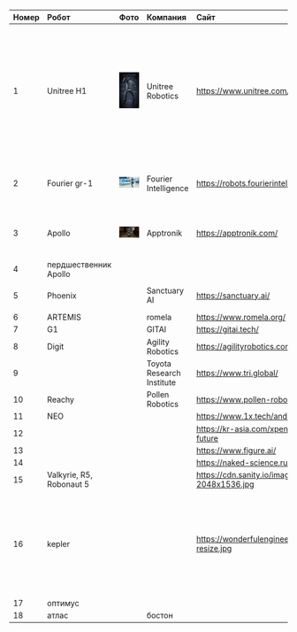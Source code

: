 |Номер|Робот     |Фото|Компания|Сайт|Ютуб|ТТХ|Адрес|
|:----|:---------|:---|:-------|:---|:---|:--|:----|
|1    |Unitree H1|![](/images/1_Unitree_H1.jpg)|Unitree Robotics|https://www.unitree.com/h1|https://www.youtube.com/channel/UCsMbp4V8oxzHCMdOUP-3oWw|Рост: 152 см Скорость: 1.5 м/с Мощь: Максимальный крутящий момент — 360 Н·м Вес: Всего 47 кг Процессор: Опционально доступен 2xlntel Core i7-1265U Обзор: Оснащен лидаром и камерой глубины Стоимость: около 90 000$ или от 13,4 до 18,4 млн руб |3rd Floor, Building 1, Fengda Creative Park, No. 88 Dongliu Road, Binjiang District, Hangzhou City, Zhejiang Province, China|
|2    |Fourier gr-1|![](/images/2_Fourier_gr-1.png)|Fourier Intelligence|https://robots.fourierintelligence.com/|https://www.youtube.com/@FourierIntelligence-Robotics||Singapore, 9 Straits View, Marina One West Tower|
|3    |Apollo   |![](/images/3_apollo.jpeg)|Apptronik|https://apptronik.com/|https://www.youtube.com/channel/UCo9jdosoSQtDgyTThukoCgg||11701 Stonehollow 4, STE 150Austin, TX 78758|
|4    |пердшественник Apollo|
|5    |Phoenix  ||Sanctuary AI|https://sanctuary.ai/|https://www.youtube.com/@sanctuaryai|максимальная нагрузка 25 кг; максимальная скорость 5 км/ч; рост: 170 см; вес: 70 кг||
|6    |ARTEMIS  ||romela|https://www.romela.org/|https://www.youtube.com/@DennisHongRobot|
|7    |G1       ||GITAI|https://gitai.tech/|https://www.youtube.com/@gitai_hiringintheus2394|
|8    |Digit    ||Agility Robotics|https://agilityrobotics.com/|https://www.youtube.com/@AgilityRobotics|
|9    |         ||Toyota Research Institute|https://www.tri.global/|https://www.youtube.com/@toyotaresearchinstitute|
|10   |Reachy   ||Pollen Robotics|https://www.pollen-robotics.com/|https://www.youtube.com/@PollenRobotics|
|11   |NEO      |||https://www.1x.tech/androids/neo|
|12   |         |||https://kr-asia.com/xpeng-motors-unveils-px5-humanoid-robot-underlining-its-vision-for-the-future|
|13   |         |||https://www.figure.ai/|
|14   |         |||https://naked-science.ru/wp-content/uploads/2022/06/roboty2-3.jpeg|
|15   |Valkyrie, R5, Robonaut 5|||https://cdn.sanity.io/images/7p2whiua/production/13daa7936d0d35136393b58bef0fb900cc5eb5cf-2048x1536.jpg|https://www.nasa.gov/podcasts/houston-we-have-a-podcast/valkyrie/, https://www.nasa.gov/technology/r5/|https://www.youtube.com/watch?v=IE-YBaYjbqY|
|16   |kepler   |||https://wonderfulengineering.com/wp-content/uploads/2024/01/assets.newatlas-ezgif.com-resize.jpg|https://www.gotokepler.com|https://www.youtube.com/@KeplerRobot|Room 02, 1/F Tower 4, Torch Lotus Business Park, 60 Naxian Road, Pudong, Shanghai, China|
|17   |оптимус ||||||
|18   |атлас   ||бостон||||

